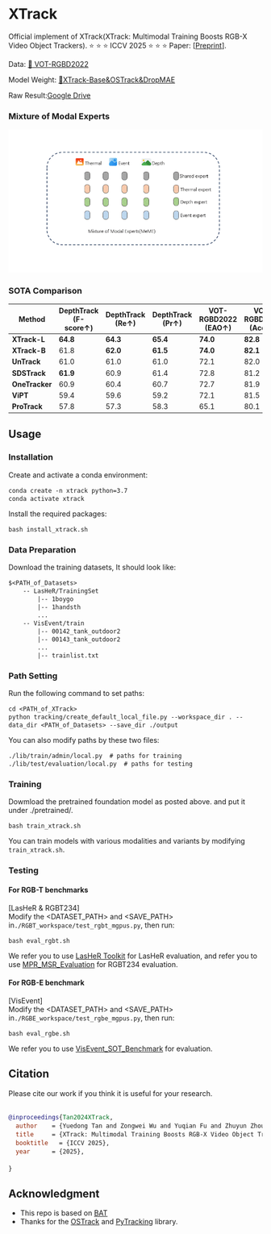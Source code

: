 # XTrack
Official implement of XTrack(XTrack: Multimodal Training Boosts RGB-X Video Object Trackers).
:star: :star: :star: ICCV 2025 :star: :star: :star:
Paper: [[Preprint](https://arxiv.org/pdf/2405.17773)].

Data: [🤗 VOT-RGBD2022](https://huggingface.co/datasets/taryya/VOT-RGBD202) 

Model Weight: [🤗XTrack-Base&OSTrack&DropMAE](https://huggingface.co/taryya/XTrack) 

Raw Result:[Google Drive](https://drive.google.com/drive/folders/1GamVMv4v7OcYeu_xFynck6Odb-9-QtKq?usp=drive_link)

### Mixture of Modal Experts
![meme_pipeline](https://github.com/supertyd/XTrack/blob/main/meme_pipeline.gif)





### SOTA Comparison
| Method       | DepthTrack (F-score↑) | DepthTrack (Re↑) | DepthTrack (Pr↑) | VOT-RGBD2022 (EAO↑) | VOT-RGBD2022 (Acc.↑) | VOT-RGBD2022 (Rob.↑) | LasHeR (Pr↑) | LasHeR (Sr↑) | RGBT234 (MPR↑) | RGBT234 (MSR↑) | VisEvent (Pr↑) | VisEvent (Sr↑) |
|--------------|-----------------------|------------------|------------------|---------------------|----------------------|----------------------|--------------|-------------|----------------|----------------|----------------|----------------|
| **XTrack-L** | **64.8**              | **64.3**         | **65.4**         | **74.0**            | **82.8**             | **88.9**             | **73.1**     | **58.7**    | **87.8**       | **65.4**       | **80.5**       | **63.3**       |
| **XTrack-B** | 61.8                  | **62.0**         | **61.5**         | **74.0**            | **82.1**             | **88.8**             | **69.1**     | **55.7**    | **87.4**       | **64.9**       | **77.5**       | **60.9**       |
| **UnTrack**  | 61.0                  | 61.0             | 61.0             | 72.1                | 82.0                 | 86.9                 | 64.6         | 51.3        | 84.2           | 62.5           | 75.5           | 58.9           |
| **SDSTrack** | **61.9**              | 60.9             | 61.4             | 72.8                | 81.2                 | 88.3                 | 66.5         | 53.1        | 84.8           | 62.5           | 76.7           | 59.7           |
| **OneTracker** | 60.9                | 60.4             | 60.7             | 72.7                | 81.9                 | 87.2                 | 67.2         | 53.8        | 85.7           | 64.2           | 76.7           | 60.8           |
| **ViPT**     | 59.4                  | 59.6             | 59.2             | 72.1                | 81.5                 | 87.1                 | 65.1         | 52.5        | 83.5           | 61.7           | 75.8           | 59.2           |
| **ProTrack** | 57.8                  | 57.3             | 58.3             | 65.1                | 80.1                 | 80.2                 | 53.8         | 42.0        | 79.5           | 59.9           | 63.2           | 47.1           |





## Usage
### Installation
Create and activate a conda environment:
```
conda create -n xtrack python=3.7
conda activate xtrack
```
Install the required packages:
```
bash install_xtrack.sh
```

### Data Preparation
Download the training datasets, It should look like:
```
$<PATH_of_Datasets>
    -- LasHeR/TrainingSet
        |-- 1boygo
        |-- 1handsth
        ...
    -- VisEvent/train
        |-- 00142_tank_outdoor2
        |-- 00143_tank_outdoor2
        ...
        |-- trainlist.txt
```

### Path Setting
Run the following command to set paths:
```
cd <PATH_of_XTrack>
python tracking/create_default_local_file.py --workspace_dir . --data_dir <PATH_of_Datasets> --save_dir ./output
```
You can also modify paths by these two files:
```
./lib/train/admin/local.py  # paths for training
./lib/test/evaluation/local.py  # paths for testing
```

### Training
Dowmload the pretrained foundation model as posted above.
and put it under ./pretrained/.
```
bash train_xtrack.sh
```
You can train models with various modalities and variants by modifying ```train_xtrack.sh```.

### Testing

#### For RGB-T benchmarks
[LasHeR & RGBT234] \
Modify the <DATASET_PATH> and <SAVE_PATH> in```./RGBT_workspace/test_rgbt_mgpus.py```, then run:
```
bash eval_rgbt.sh
```
We refer you to use [LasHeR Toolkit](https://github.com/BUGPLEASEOUT/LasHeR) for LasHeR evaluation, 
and refer you to use [MPR_MSR_Evaluation](https://sites.google.com/view/ahutracking001/) for RGBT234 evaluation.


#### For RGB-E benchmark
[VisEvent]\
Modify the <DATASET_PATH> and <SAVE_PATH> in```./RGBE_workspace/test_rgbe_mgpus.py```, then run:
```
bash eval_rgbe.sh
```
We refer you to use [VisEvent_SOT_Benchmark](https://github.com/wangxiao5791509/VisEvent_SOT_Benchmark) for evaluation.

## Citation
Please cite our work if you think it is useful for your research.

```bibtex

@inproceedings{Tan2024XTrack,
  author    = {Yuedong Tan and Zongwei Wu and Yuqian Fu and Zhuyun Zhou and Guang Sun and Chang-Bin Ma and Danda Pani Paudel and Luc Van Gool and Radu Timofte},
  title     = {XTrack: Multimodal Training Boosts RGB-X Video Object Trackers},
  booktitle   = {ICCV 2025},
  year      = {2025},

}
```





## Acknowledgment
- This repo is based on [BAT](https://github.com/SparkTempest/BAT) 
- Thanks for the [OSTrack](https://github.com/botaoye/OSTrack) and [PyTracking](https://github.com/visionml/pytracking) library.
